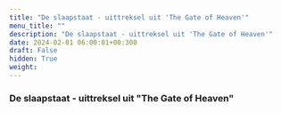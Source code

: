 ```yaml
---
title: "De slaapstaat - uittreksel uit 'The Gate of Heaven'"
menu_title: ""
description: "De slaapstaat - uittreksel uit 'The Gate of Heaven'"
date: 2024-02-01 06:00:01+00:300
draft: False
hidden: True
weight:
---
```

### De slaapstaat - uittreksel uit "The Gate of Heaven"
